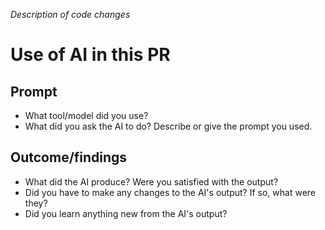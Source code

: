 *Description of code changes*

# Use of AI in this PR

## Prompt

- What tool/model did you use?
- What did you ask the AI to do? Describe or give the prompt you used.

## Outcome/findings

- What did the AI produce? Were you satisfied with the output?
- Did you have to make any changes to the AI's output? If so, what were they?
- Did you learn anything new from the AI's output?
